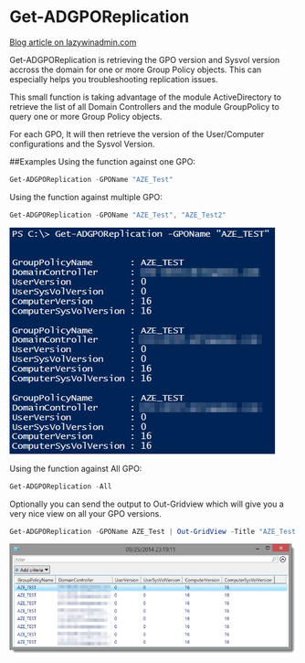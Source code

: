 Get-ADGPOReplication
===================

[Blog article on lazywinadmin.com](http://www.lazywinadmin.com/2014/10/powershell-check-gpo-replication.html)

Get-ADGPOReplication is retrieving the GPO version and Sysvol version accross the domain for one or more Group Policy objects. This can especially helps you troubleshooting replication issues.

This small function is taking advantage of the module ActiveDirectory to retrieve the list of all Domain Controllers and the module GroupPolicy to query one or more Group Policy objects.

For each GPO, It will then retrieve the version of the User/Computer configurations and the Sysvol Version.


##Examples
Using the function against one GPO:
```PowerShell
Get-ADGPOReplication -GPOName "AZE_Test"
```

Using the function against multiple GPO:
```PowerShell
Get-ADGPOReplication -GPOName "AZE_Test", "AZE_Test2"
```

![alt tag](images/Get-ADGPOReplication01.png)


Using the function against All GPO:
```PowerShell
Get-ADGPOReplication -All
```

Optionally you can send the output to Out-Gridview which will give you a very nice view on all your GPO versions.
```PowerShell
Get-ADGPOReplication -GPOName AZE_Test | Out-GridView -Title "AZE_Test $(Get-Date)"
```
![alt tag](images/Get-ADGPOReplication_OutGridView.png)

